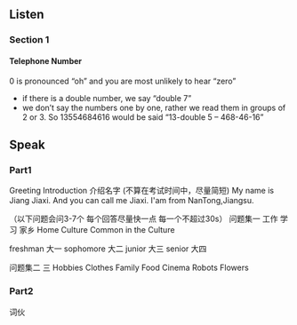 <!--
 * @Date: 2022-07-10 08:52:23
 * @LastEditors: Juan Jiang
 * @LastEditTime: 2022-07-10 21:39:57
 * @FilePath: \learning-fragments\ielts.md
-->

## Listen

### Section 1

#### Telephone Number 
0 is pronounced “oh” and you are most unlikely to hear “zero”
- if there is a double number, we say “double 7”
- we don’t say the numbers one by one, rather we read them in groups of 2 or 3. So 13554684616 would be said “13-double 5 – 468-46-16”



## Speak

### Part1

Greeting Introduction 介绍名字 (不算在考试时间中，尽量简短) 
My name is Jiang Jiaxi. And you can call me Jiaxi.
I'am from NanTong,Jiangsu.

（以下问题会问3-7个 每个回答尽量快一点 每一个不超过30s）
问题集一 工作 学习 家乡 Home Culture Common in the Culture 

freshman 大一 sophomore 大二 junior 大三 senior 大四

问题集二 三 Hobbies Clothes Family Food Cinema Robots Flowers

### Part2

词伙


